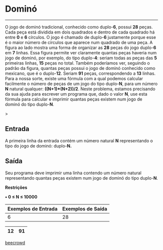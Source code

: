 # Dominó

---

O jogo de dominó tradicional, conhecido como duplo-**6**, possui **28** peças. Cada peça está dividida em dois quadrados e dentro de cada quadrado há entre **0** e **6** círculos. O jogo é chamado de duplo-**6** justamente porque esse é o maior número de círculos que aparece num quadrado de uma peça. A figura ao lado mostra uma forma de organizar as **28** peças do jogo duplo-**6** em **7** linhas. Essa figura permite ver claramente quantas peças haveria num jogo de dominó, por exemplo, do tipo duplo-**4**: seriam todas as peças das **5** primeiras linhas, **15** peças no total. Também poderíamos ver, seguindo o padrão da figura, quantas peças possui o jogo de dominó conhecido como mexicano, que é o duplo-**12**. Seriam **91** peças, correspondendo a **13** linhas. Para a nossa sorte, existe uma fórmula com a qual podemos calcular facilmente o número de peças de um jogo do tipo duplo-**N**, para um número **N** natural qualquer: **((N+1)*(N+2))/2**. Neste problema, estamos precisando da sua ajuda para escrever um programa que, dado o valor **N**, use esta fórmula para calcular e imprimir quantas peças existem num jogo de dominó do tipo duplo-**N**.

<img src="https://resources.beecrowd.com.br/gallery/images/problems/UOJ_3046.png" title="" alt="" data-align="center">>

## Entrada

A primeira linha da entrada contém um número natural **N** representando o tipo do jogo de dominó: duplo-**N.**

## Saída

Seu programa deve imprimir uma linha contendo um número natural representando quantas peças existem num jogo de dominó do tipo duplo-**N**.

**Restrições**

**• 0 ≤ N ≤ 10000**

| Exemplos de Entrada | Exemplos de Saída |
| ------------------- | ----------------- |
| 6                   | 28                |

| 12  | 91  |
| --- | --- |

[beecrowd](https://www.beecrowd.com.br/judge/en/problems/view/3046)
